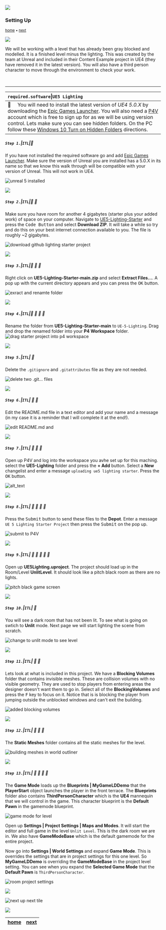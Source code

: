 ![](../images/line3.png)

### Setting Up

<sub>[home](../README.md#user-content-ue4-lighting) • [next](../prep/README.md#user-content-lighting-prep)</sub>

![](../images/line3.png)

We will be working with a level that has already been gray blocked and modelled. It is a finished level minus the lighting. This was created by the team at Unreal and included in their Content Example project in UE4 (they have removed it in the latest version). You will also have a third person character to move through the environment to check your work.

<br>

---

| `required.software`\|`UE5 Lighting`| 
| :--- |
| :floppy_disk: &nbsp; &nbsp; You will need to install the latest version of _UE4 5.0.X_ by downloading the [Epic Games Launcher](https://www.epicgames.com/store/en-US/download). You will also need a [P4V](https://www.perforce.com/downloads/helix-visual-client-p4v) account which is free to sign up for as we will be using version control. Lets make sure you can see hidden folders. On the PC follow these [Windows 10 Turn on Hidden Folders](https://support.microsoft.com/en-us/help/4028316/windows-view-hidden-files-and-folders-in-windows-10) directions.

##### `Step 1.`\|`ITL`|:small_blue_diamond:

If you have not installed the required software go and add [Epic Games Launcher](https://www.epicgames.com/store/en-US/download). Make sure the version of Unreal you are installed  has a 5.0.X in its name so that we know this walk through will be compatible with your version of Unreal. This will not work in UE4.

![unreal 5 installed](images/FiveDotO.png)

![](../images/line2.png)

##### `Step 2.`\|`ITL`|:small_blue_diamond: :small_blue_diamond: 

Make sure you have room for another 4 gigabytes (starter plus your added work) of space on your computer. Navigate to [UE5-Lighting-Starter](https://github.com/LSU-UE5/UE5-Lighting-Starter) and press the <kbd>Code Button</kbd> and select **Download ZIP**. It will take a while so try and do this on your best internet connection available to you. The file is roughly ~2 gigabytes.

![download github lighting starter project](images/downloadZip.png)

![](../images/line2.png)

##### `Step 3.`\|`ITL`|:small_blue_diamond: :small_blue_diamond: :small_blue_diamond:

Right click on **UE5-Lighting-Starter-main.zip** and select **Extract Files...**.  A pop up with the current directory appears and you can press the <kbd>OK</kbd> button. 

![exract and renamte folder](images/unzipDownload.png)

![](../images/line2.png)

##### `Step 4.`\|`ITL`|:small_blue_diamond: :small_blue_diamond: :small_blue_diamond: :small_blue_diamond:

Rename the folder from **UE5-Lighting-Starter-main** to `UE-5-Lighting`.  Drag and drop the renamed folder into your **P4 Workspace** folder.
![drag starter project into p4 workspace](images/dragFiles.png)


![](../images/line2.png)

##### `Step 5.`\|`ITL`| :small_orange_diamond:

Delete the `.gitignore` and `.gitattributes` file as they are not needed.

![delete two .git... files](images/deleteDotGit.png)

![](../images/line2.png)

##### `Step 6.`\|`ITL`| :small_orange_diamond: :small_blue_diamond:

Edit the README.md file in a text editor and add your name and a message (in my case it is a reminder that I will complete it at the end!). 

![edit README.md and ](images/changeReadme.png)

![](../images/line2.png)

##### `Step 7.`\|`ITL`| :small_orange_diamond: :small_blue_diamond: :small_blue_diamond:

Open up P4V and log into the workspace you avhe set up for this maching. select the **UE5-Lighting** folder and press the **+ Add** button.  Select a **New** changelist and enter a message `uploading ue5 lighting starter`. Press the <kbd>OK</kbd> button.

![alt_text](images/submitToP4Initial.png)

![](../images/line2.png)

##### `Step 8.`\|`ITL`| :small_orange_diamond: :small_blue_diamond: :small_blue_diamond: :small_blue_diamond:

Press the <kbd>Submit</kbd> button to send these files to the **Depot**. Enter a message `UE 5 Lighting Starter Project` then press the <kbd>Submit</kbd> on the pop up.

![submit to P4V](images/submitP4v.png)

![](../images/line2.png)

##### `Step 9.`\|`ITL`| :small_orange_diamond: :small_blue_diamond: :small_blue_diamond: :small_blue_diamond: :small_blue_diamond:

Open up **UE5Lighting.uproject**. The project should load up in the Room/Level **UnlitLevel**. It should look like a pitch black room as there are no lights. 

![pitch black game screen](images/emptyLevel.png)

![](../images/line2.png)

##### `Step 10.`\|`ITL`| :large_blue_diamond:

You will see a dark room that has not been lit. To see what is going on swtich to **Unlit** mode. Next page we will start lighting the scene from scratch.

![change to unlit mode to see level](images/unlit.png)

![](../images/line2.png)

##### `Step 11.`\|`ITL`| :large_blue_diamond: :small_blue_diamond: 

Lets look at what is included in this project. We have a **Blocking Volumes** folder that contains invisible meshes. These are collision volumes with no visible geometry. They are used to stop players from entering areas the designer doesn't want them to go in. Select all of the  **BlockingVolumes** and press the <kbd>F</kbd> key to focus on it. Notice that is is blocking the player from jumping outside the unblocked windows and can't exit the building.

![added blocking volumes](images/blockingVolumes.png)

![](../images/line2.png)

##### `Step 12.`\|`ITL`| :large_blue_diamond: :small_blue_diamond: :small_blue_diamond: 

The **Static Meshes** folder contains all the static meshes for the level.

![building meshes in world outliner](images/worldOutlinerBuildingMeshes.jpg)

![](../images/line2.png)

##### `Step 13.`\|`ITL`| :large_blue_diamond: :small_blue_diamond: :small_blue_diamond:  :small_blue_diamond: 

The **Game Mode** loads up the **Blueprints | MyGameLDDemo** that the **PlayerStart** object launches the player in the front terrace. The **Blueprints** folder also contains **ThirdPersonCharacter** which is the **UE4** mannequin that we will control in the game. This character blueprint is the **Default Pawn** in the gamemode blueprint.

![game mode for level](images/gameMode.jpg)

Open up **Settings | Project Settings | Maps and Modes**. It will start the editor and full game in the level `Unlit Level`. This is the dark room we are in. We also have **GameModeBase** which is the default gamemode for the entire project. 

Now go into **Settings | World Settings** and expand **Game Mode**. This is overrides the settings that are in project settings for this one level. So **MyGameLDDemo** is overriding the **GameModeBase** in the project level setting.  You can see when you expand the **Selected Game Mode** that the **Default Pawn** is `ThirdPersonCharacter`. 

![room project settings](images/projectSettings.jpg)

![](../images/line.png)

<!-- <img src="https://via.placeholder.com/1000x100/45D7CA/000000/?text=Next Up - Preparing to Start Lighting"> -->
![next up next tile](images/banner.png)

![](../images/line.png)

| [home](../README.md#user-content-ue4-lighting) | [next](../prep/README.md#user-content-lighting-prep)|
|---|---|
